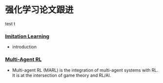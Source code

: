 # 强化学习论文跟进
test
t
### [Imitation Learning](https://github.com/PaperCommunity/Reinforcement-Learning/tree/master/ImitationLearning)
- introduction

### [Multi-Agent RL](https://github.com/PaperCommunity/Reinforcement-Learning/tree/master/Multi-Agent)
- Multi-agent RL (MARL) is the integration of multi-agent systems with RL. It is at the intersection of
game theory and RL/AI.
